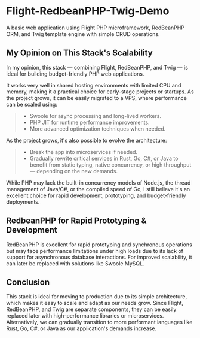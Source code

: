 # Flight-RedbeanPHP-Twig-Demo
A basic web application using Flight PHP microframework, RedBeanPHP ORM, and Twig template engine with simple CRUD operations.


## My Opinion on This Stack's Scalability
In my opinion, this stack — combining Flight, RedBeanPHP, and Twig — is ideal for building budget-friendly PHP web applications.

It works very well in shared hosting environments with limited CPU and memory, making it a practical choice for early-stage projects or startups. As the project grows, it can be easily migrated to a VPS, where performance can be scaled using:
> - Swoole for async processing and long-lived workers.
> - PHP JIT for runtime performance improvements.
> - More advanced optimization techniques when needed.

As the project grows, it's also possible to evolve the architecture:
> - Break the app into microservices if needed.
> - Gradually rewrite critical services in Rust, Go, C#, or Java to benefit from static typing, native concurrency, or high throughput — depending on the new demands.

While PHP may lack the built-in concurrency models of Node.js, the thread management of Java/C#, or the compiled speed of Go, I still believe it's an excellent choice for rapid development, prototyping, and budget-friendly deployments.

## RedbeanPHP for Rapid Prototyping & Development
RedBeanPHP is excellent for rapid prototyping and synchronous operations but may face performance limitations under high loads due to its lack of support for asynchronous database interactions. For improved scalability, it can later be replaced with solutions like Swoole MySQL.



## Conclusion
This stack is ideal for moving to production due to its simple architecture, which makes it easy to scale and adapt as our needs grow. Since Flight, RedBeanPHP, and Twig are separate components, they can be easily replaced later with high-performance libraries or microservices. Alternatively, we can gradually transition to more performant languages like Rust, Go, C#, or Java as our application's demands increase.